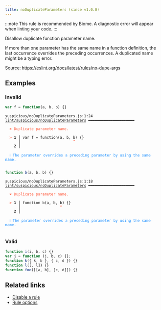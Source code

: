 ```yaml
---
title: noDuplicateParameters (since v1.0.0)
---
```



:::note
This rule is recommended by Biome. A diagnostic error will appear when linting your code.
:::

Disallow duplicate function parameter name.

If more than one parameter has the same name in a function definition,
the last occurrence overrides the preceding occurrences.
A duplicated name might be a typing error.

Source: https://eslint.org/docs/latest/rules/no-dupe-args

## Examples

### Invalid

```jsx
var f = function(a, b, b) {}
```

<pre class="language-text"><code class="language-text">suspicious/noDuplicateParameters.js:1:24 <a href="https://biomejs.dev/linter/rules/no-duplicate-parameters">lint/suspicious/noDuplicateParameters</a> ━━━━━━━━━━━━━━━━━━━━━

<strong><span style="color: Tomato;">  </span></strong><strong><span style="color: Tomato;">✖</span></strong> <span style="color: Tomato;">Duplicate parameter name.</span>
  
<strong><span style="color: Tomato;">  </span></strong><strong><span style="color: Tomato;">&gt;</span></strong> <strong>1 │ </strong>var f = function(a, b, b) {}
   <strong>   │ </strong>                       <strong><span style="color: Tomato;">^</span></strong>
    <strong>2 │ </strong>
  
<strong><span style="color: rgb(38, 148, 255);">  </span></strong><strong><span style="color: rgb(38, 148, 255);">ℹ</span></strong> <span style="color: rgb(38, 148, 255);">The parameter overrides a preceding parameter by using the same name.</span>
  
</code></pre>

```jsx
function b(a, b, b) {}
```

<pre class="language-text"><code class="language-text">suspicious/noDuplicateParameters.js:1:18 <a href="https://biomejs.dev/linter/rules/no-duplicate-parameters">lint/suspicious/noDuplicateParameters</a> ━━━━━━━━━━━━━━━━━━━━━

<strong><span style="color: Tomato;">  </span></strong><strong><span style="color: Tomato;">✖</span></strong> <span style="color: Tomato;">Duplicate parameter name.</span>
  
<strong><span style="color: Tomato;">  </span></strong><strong><span style="color: Tomato;">&gt;</span></strong> <strong>1 │ </strong>function b(a, b, b) {}
   <strong>   │ </strong>                 <strong><span style="color: Tomato;">^</span></strong>
    <strong>2 │ </strong>
  
<strong><span style="color: rgb(38, 148, 255);">  </span></strong><strong><span style="color: rgb(38, 148, 255);">ℹ</span></strong> <span style="color: rgb(38, 148, 255);">The parameter overrides a preceding parameter by using the same name.</span>
  
</code></pre>

### Valid

```jsx
function i(i, b, c) {}
var j = function (j, b, c) {};
function k({ k, b }, { c, d }) {}
function l([, l]) {}
function foo([[a, b], [c, d]]) {}
```

## Related links

- [Disable a rule](/linter/#disable-a-lint-rule)
- [Rule options](/linter/#rule-options)
